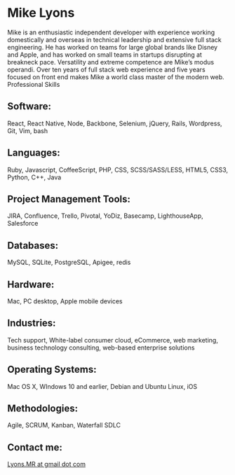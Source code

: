 # Mike Lyons

Mike is an enthusiastic independent developer with experience working domestically and overseas in technical leadership and extensive full stack engineering. He has worked on teams for large global brands like Disney and Apple, and has worked on small teams in startups disrupting at breakneck pace. Versatility and extreme competence are Mike’s modus operandi. Over ten years of full stack web experience and five years focused on front end makes Mike a world class master of the modern web.
Professional Skills

## Software: 
React, React Native, Node, Backbone, Selenium, jQuery, Rails, Wordpress, Git, Vim, bash

## Languages: 
Ruby, Javascript, CoffeeScript, PHP, CSS, SCSS/SASS/LESS, HTML5, CSS3, Python, C++, Java

## Project Management Tools:
JIRA, Confluence, Trello, Pivotal, YoDiz, Basecamp, LighthouseApp, Salesforce

## Databases: 
MySQL, SQLite, PostgreSQL, Apigee, redis

## Hardware: 
Mac, PC desktop, Apple mobile devices

## Industries: 
Tech support, White-label consumer cloud, eCommerce, web marketing, business technology consulting, web-based enterprise solutions

## Operating Systems: 
Mac OS X, WIndows 10 and earlier, Debian and Ubuntu Linux, iOS

## Methodologies: 
Agile, SCRUM, Kanban, Waterfall SDLC

## Contact me: 
[Lyons.MR at gmail dot com](mailto:lyons.mr@gmail.com)
